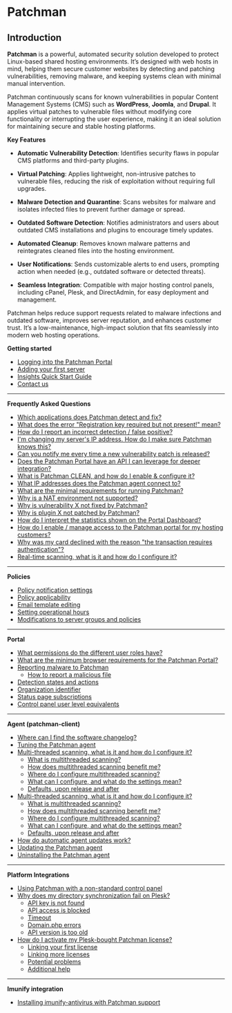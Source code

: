 # Patchman 

## Introduction 

**Patchman** is a powerful, automated security solution developed to protect Linux-based shared hosting environments. It’s designed with web hosts in mind, helping them secure customer websites by detecting and patching vulnerabilities, removing malware, and keeping systems clean with minimal manual intervention.

Patchman continuously scans for known vulnerabilities in popular Content Management Systems (CMS) such as **WordPress**, **Joomla**, and **Drupal**. It applies virtual patches to vulnerable files without modifying core functionality or interrupting the user experience, making it an ideal solution for maintaining secure and stable hosting platforms.

**Key Features** 

* **Automatic Vulnerability Detection**: Identifies security flaws in popular CMS platforms and third-party plugins.

* **Virtual Patching**: Applies lightweight, non-intrusive patches to vulnerable files, reducing the risk of exploitation without requiring full upgrades.

* **Malware Detection and Quarantine**: Scans websites for malware and isolates infected files to prevent further damage or spread.

* **Outdated Software Detection**: Notifies administrators and users about outdated CMS installations and plugins to encourage timely updates.

* **Automated Cleanup**: Removes known malware patterns and reintegrates cleaned files into the hosting environment.

* **User Notifications**: Sends customizable alerts to end users, prompting action when needed (e.g., outdated software or detected threats).

* **Seamless Integration**: Compatible with major hosting control panels, including cPanel, Plesk, and DirectAdmin, for easy deployment and management.

Patchman helps reduce support requests related to malware infections and outdated software, improves server reputation, and enhances customer trust. It’s a low-maintenance, high-impact solution that fits seamlessly into modern web hosting operations.

**Getting started**

* [Logging into the Patchman Portal](/patchman/getting_started/#logging-into-the-patchman-portal)
* [Adding your first server](/patchman/getting_started/#adding-your-first-server)
* [Insights Quick Start Guide](/patchman/getting_started/#insights-quick-start-guide)
* [Contact us](/patchman/getting_started/#contact-us)

* * *

**Frequently Asked Questions**

   * [Which applications does Patchman detect and fix?](/patchman/frequently_asked_questions/#which-applications-does-patchman-detect-and-fix)
   * [What does the error "Registration key required but not present!" mean? ](/patchman/frequently_asked_questions/#what-does-the-error-registration-key-required-but-not-present-mean)
   * [How do I report an incorrect detection / false positive?](/patchman/frequently_asked_questions/#how-do-i-report-an-incorrect-detection-false-positive)
   * [I'm changing my server's IP address. How do I make sure Patchman knows this?](/patchman/frequently_asked_questions/#im-changing-my-servers-ip-address-how-do-i-make-sure-patchman-knows-this)
   * [Can you notify me every time a new vulnerability patch is released?](/patchman/frequently_asked_questions/#can-you-notify-me-every-time-a-new-vulnerability-patch-is-released)
   * [Does the Patchman Portal have an API I can leverage for deeper integration?](/patchman/frequently_asked_questions/#does-the-patchman-portal-have-an-api-i-can-leverage-for-deeper-integration)
   * [What is Patchman CLEAN, and how do I enable & configure it?](/patchman/frequently_asked_questions/#what-is-patchman-clean-and-how-do-i-enable-configure-it)
   * [What IP addresses does the Patchman agent connect to? ](/patchman/frequently_asked_questions/#what-ip-addresses-does-the-patchman-agent-connect-to)
   * [What are the minimal requirements for running Patchman?](/patchman/frequently_asked_questions/#what-are-the-minimal-requirements-for-running-patchman)
   * [Why is a NAT environment not supported?](/patchman/frequently_asked_questions/#why-is-a-nat-environment-not-supported)
   * [Why is vulnerability X not fixed by Patchman?](/patchman/frequently_asked_questions/#why-is-vulnerability-x-not-fixed-by-patchman)
   * [Why is plugin X not patched by Patchman?](/patchman/frequently_asked_questions/#why-is-plugin-x-not-patched-by-patchman)
   * [How do I interpret the statistics shown on the Portal Dashboard?](/patchman/frequently_asked_questions/#how-do-i-interpret-the-statistics-shown-on-the-portal-dashboard)
   * [How do I enable / manage access to the Patchman portal for my hosting customers?](/patchman/frequently_asked_questions/#how-do-i-enable-manage-access-to-the-patchman-portal-for-my-hosting-customers)
   * [Why was my card declined with the reason "the transaction requires authentication"?](/patchman/frequently_asked_questions/#why-was-my-card-declined-with-the-reason-the-transaction-requires-authentication)
   * [Real-time scanning, what is it and how do I configure it?](/patchman/frequently_asked_questions/#real-time-scanning-what-is-it-and-how-do-i-configure-it)

* * * 

**Policies**

   * [Policy notification settings](/patchman/policies/#policy-notification-settings)
   * [Policy applicability](/patchman/policies/#policy-applicability)
   * [Email template editing](/patchman/policies/#email-template-editing)
   * [Setting operational hours](/patchman/policies/#setting-operational-hours)
   * [Modifications to server groups and policies](/patchman/policies/#modifications-to-server-groups-and-policies)

* * *

**Portal**

   * [What permissions do the different user roles have?](/patchman/portal/#what-permissions-do-the-different-user-roles-have)
   * [What are the minimum browser requirements for the Patchman Portal?](/patchman/portal/#what-are-the-minimum-browser-requirements-for-the-patchman-portal)
   * [Reporting malware to Patchman](/patchman/portal/#reporting-malware-to-patchman)
      + [How to report a malicious file](/patchman/portal/#how-to-report-a-malicious-file)
   * [Detection states and actions](/patchman/portal/#detection-states-and-actions)
   * [Organization identifier](/patchman/portal/#organization-identifier)
   * [Status page subscriptions](/patchman/portal/#status-page-subscriptions)
   * [Control panel user level equivalents](/patchman/portal/#control-panel-user-level-equivalents)

* * *

**Agent (patchman-client)**

   * [Where can I find the software changelog?](/patchman/agent/#where-can-i-find-the-software-changelog)
   * [Tuning the Patchman agent](/patchman/agent/#tuning-the-patchman-agent)
   * [Multi-threaded scanning, what is it and how do I configure it?](/patchman/agent/#multi-threaded-scanning-what-is-it-and-how-do-i-configure-it)
      + [What is multithreaded scanning?](/patchman/agent/#what-is-multithreaded-scanning)
      + [How does multithreaded scanning benefit me?](/patchman/agent/#how-does-multithreaded-scanning-benefit-me)
      + [Where do I configure multithreaded scanning?](/patchman/agent/#where-do-i-configure-multithreaded-scanning)
      + [What can I configure, and what do the settings mean?](/patchman/agent/#what-can-i-configure-and-what-do-the-settings-mean)
      + [Defaults, upon release and after](/patchman/agent/#defaults-upon-release-and-after)
   * [Multi-threaded scanning, what is it and how do I configure it?](/patchman/agent/#multi-threaded-scanning-what-is-it-and-how-do-i-configure-it-1)
      + [What is multithreaded scanning?](/patchman/agent/#what-is-multithreaded-scanning-1)
      + [How does multithreaded scanning benefit me?](/patchman/agent/#how-does-multithreaded-scanning-benefit-me-1)
      + [Where do I configure multithreaded scanning?](/patchman/agent/#where-do-i-configure-multithreaded-scanning-1)
      + [What can I configure, and what do the settings mean?](/patchman/agent/#what-can-i-configure-and-what-do-the-settings-mean-1)
      + [Defaults, upon release and after](/patchman/agent/#defaults-upon-release-and-after-1)
   * [How do automatic agent updates work?](/patchman/agent/#how-do-automatic-agent-updates-work)
   * [Updating the Patchman agent](/patchman/agent/#updating-the-patchman-agent)
   * [Uninstalling the Patchman agent](/patchman/agent/#uninstalling-the-patchman-agent)

* * *

**Platform Integrations**

   * [Using Patchman with a non-standard control panel](/patchman/platform_integrations/#using-patchman-with-a-non-standard-control-panel)
   * [Why does my directory synchronization fail on Plesk?](/patchman/platform_integrations/#why-does-my-directory-synchronization-fail-on-plesk)
      + [API key is not found](/patchman/platform_integrations/#api-key-is-not-found)
      + [API access is blocked](/patchman/platform_integrations/#api-access-is-blocked)
      + [Timeout](/patchman/platform_integrations/#timeout)
      + [Domain.php errors](/patchman/platform_integrations/#domainphp-errors)
      + [API version is too old](/patchman/platform_integrations/#api-version-is-too-old)
   * [How do I activate my Plesk-bought Patchman license?](/patchman/platform_integrations/#how-do-i-activate-my-plesk-bought-patchman-license)
      + [Linking your first license](/patchman/platform_integrations/#linking-your-first-license)
      + [Linking more licenses](/patchman/platform_integrations/#linking-more-licenses)
      + [Potential problems](/patchman/platform_integrations/#potential-problems)
      + [Additional help](/patchman/platform_integrations/#additional-help)

* * *

**Imunify integration**
   * [Installing imunify-antivirus with Patchman support](/patchman/agent/#installin-imunify-antivirus-with-patchman-support)
